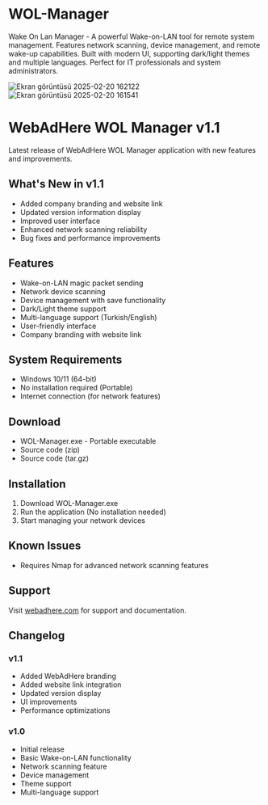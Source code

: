 # WOL-Manager
Wake On Lan Manager - A powerful Wake-on-LAN tool for remote system management. Features network scanning, device management, and remote wake-up capabilities. Built with modern UI, supporting dark/light themes and multiple languages. Perfect for IT professionals and system administrators.

![Ekran görüntüsü 2025-02-20 162122](https://github.com/user-attachments/assets/00499c7b-7d0d-42ab-8148-17bc4ae4ae17)
![Ekran görüntüsü 2025-02-20 161541](https://github.com/user-attachments/assets/ebfd0aa3-2c0a-47de-925b-bbd94e456d32)

# WebAdHere WOL Manager v1.1

Latest release of WebAdHere WOL Manager application with new features and improvements.

## What's New in v1.1
- Added company branding and website link
- Updated version information display
- Improved user interface
- Enhanced network scanning reliability
- Bug fixes and performance improvements

## Features
- Wake-on-LAN magic packet sending
- Network device scanning
- Device management with save functionality
- Dark/Light theme support
- Multi-language support (Turkish/English)
- User-friendly interface
- Company branding with website link

## System Requirements
- Windows 10/11 (64-bit)
- No installation required (Portable)
- Internet connection (for network features)

## Download
- WOL-Manager.exe - Portable executable
- Source code (zip)
- Source code (tar.gz)

## Installation
1. Download WOL-Manager.exe
2. Run the application (No installation needed)
3. Start managing your network devices

## Known Issues
- Requires Nmap for advanced network scanning features

## Support
Visit [webadhere.com](https://webadhere.com) for support and documentation.

## Changelog
### v1.1
- Added WebAdHere branding
- Added website link integration
- Updated version display
- UI improvements
- Performance optimizations

### v1.0
- Initial release
- Basic Wake-on-LAN functionality
- Network scanning feature
- Device management
- Theme support
- Multi-language support
